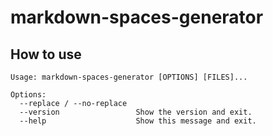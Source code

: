 # markdown-spaces-generator
## How to use
```
Usage: markdown-spaces-generator [OPTIONS] [FILES]...

Options:
  --replace / --no-replace
  --version                 Show the version and exit.
  --help                    Show this message and exit.
```
